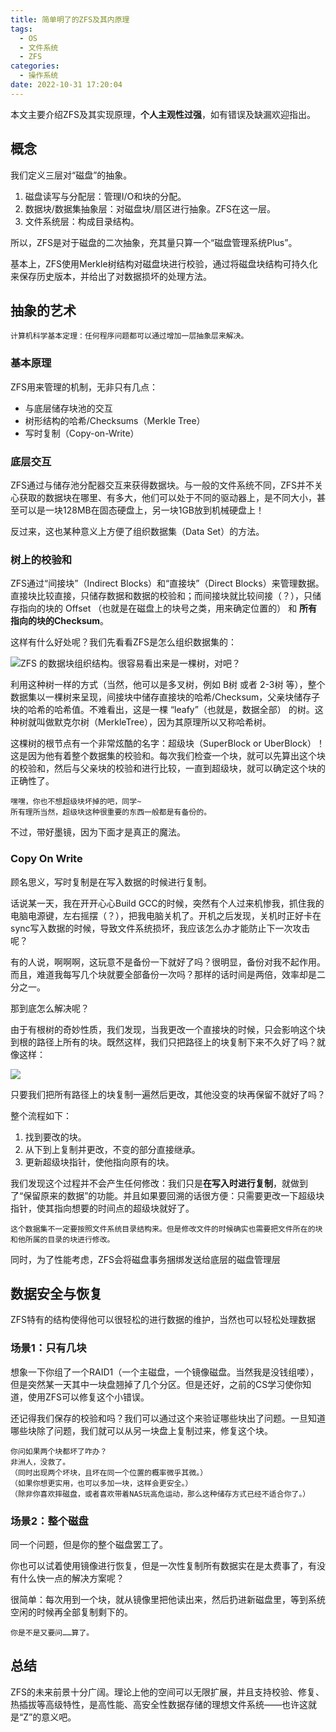 ```yaml
---
title: 简单明了的ZFS及其内原理
tags:
  - OS
  - 文件系统
  - ZFS
categories:
  - 操作系统
date: 2022-10-31 17:20:04
---
```


本文主要介绍ZFS及其实现原理，**个人主观性过强**，如有错误及缺漏欢迎指出。
<!-- more -->
## 概念

我们定义三层对“磁盘”的抽象。

1. 磁盘读写与分配层：管理I/O和块的分配。
2. 数据块/数据集抽象层：对磁盘块/扇区进行抽象。ZFS在这一层。
3. 文件系统层：构成目录结构。

所以，ZFS是对于磁盘的二次抽象，充其量只算一个“磁盘管理系统Plus”。

基本上，ZFS使用Merkle树结构对磁盘块进行校验，通过将磁盘块结构可持久化来保存历史版本，并给出了对数据损坏的处理方法。

## 抽象的艺术

	计算机科学基本定理：任何程序问题都可以通过增加一层抽象层来解决。

### 基本原理

ZFS用来管理的机制，无非只有几点：

- 与底层储存块池的交互
- 树形结构的哈希/Checksums（Merkle Tree）
- 写时复制（Copy-on-Write）

### 底层交互

ZFS通过与储存池分配器交互来获得数据块。与一般的文件系统不同，ZFS并不关心获取的数据块在哪里、有多大，他们可以处于不同的驱动器上，是不同大小，甚至可以是一块128MB在固态硬盘上，另一块1GB放到机械硬盘上！

反过来，这也某种意义上方便了组织数据集（Data Set）的方法。

### 树上的校验和

ZFS通过“间接块”（Indirect Blocks）和“直接块”（Direct Blocks）来管理数据。直接块比较直接，只储存数据和数据的校验和；而间接块就比较间接（？），只储存指向的块的 Offset （也就是在磁盘上的块号之类，用来确定位置的） 和 **所有指向的块的Checksum**。

这样有什么好处呢？我们先看看ZFS是怎么组织数据集的：

![ZFS 的数据块组织结构。很容易看出来是一棵树，对吧？](ZFSTree.svg)

利用这种树一样的方式（当然，他可以是多叉树，例如 B树 或者 2-3树 等），整个数据集以一棵树来呈现，间接块中储存直接块的哈希/Checksum，父亲块储存子块的哈希的哈希值。不难看出，这是一棵 “leafy”（也就是，数据全部） 的树。这种树就叫做默克尔树（MerkleTree），因为其原理所以又称哈希树。

这棵树的根节点有一个非常炫酷的名字：超级块（SuperBlock or UberBlock）！这是因为他有着整个数据集的校验和。每次我们检查一个块，就可以先算出这个块的校验和，然后与父亲块的校验和进行比较，一直到超级块，就可以确定这个块的正确性了。

	嘿嘿，你也不想超级块坏掉的吧，同学~
	所有理所当然，超级块这种很重要的东西一般都是有备份的。

不过，带好墨镜，因为下面才是真正的魔法。

### Copy On Write

顾名思义，写时复制是在写入数据的时候进行复制。

话说某一天，我在开开心心Build GCC的时候，突然有个人过来机惨我，抓住我的电脑电源键，左右摇摆（？），把我电脑关机了。开机之后发现，关机时正好卡在sync写入数据的时候，导致文件系统损坏，我应该怎么办才能防止下一次攻击呢？

有的人说，啊啊啊，这玩意不是备份一下就好了吗？很明显，备份对我不起作用。而且，难道我每写几个块就要全部备份一次吗？那样的话时间是两倍，效率却是二分之一。

那到底怎么解决呢？

由于有根树的奇妙性质，我们发现，当我更改一个直接块的时候，只会影响这个块到根的路径上所有的块。既然这样，我们只把路径上的块复制下来不久好了吗？就像这样：

![](Copy-on-Write.svg)

只要我们把所有路径上的块复制一遍然后更改，其他没变的块再保留不就好了吗？

整个流程如下：

1. 找到要改的块。
2. 从下到上复制并更改，不变的部分直接继承。
3. 更新超级块指针，使他指向原有的块。

我们发现这个过程并不会产生任何修改：我们只是**在写入时进行复制**，就做到了“保留原来的数据”的功能。并且如果要回溯的话很方便：只需要更改一下超级块指针，使其指向想要的时间点的超级块就好了。

	这个数据集不一定要按照文件系统目录结构来。但是修改文件的时候确实也需要把文件所在的块和他所属的目录的块进行修改。

同时，为了性能考虑，ZFS会将磁盘事务捆绑发送给底层的磁盘管理层

## 数据安全与恢复

ZFS特有的结构使得他可以很轻松的进行数据的维护，当然也可以轻松处理数据

### 场景1：只有几块

想象一下你组了一个RAID1（一个主磁盘，一个镜像磁盘。当然我是没钱组喽），但是突然某一天其中一块盘翘掉了几个分区。但是还好，之前的CS学习使你知道，使用ZFS可以修复这个小错误。

还记得我们保存的校验和吗？我们可以通过这个来验证哪些块出了问题。一旦知道哪些块除了问题，我们就可以从另一块盘上复制过来，修复这个块。

	你问如果两个块都坏了咋办？
	非洲人，没救了。
	（同时出现两个坏块，且坏在同一个位置的概率微乎其微。）
	（如果你想更实用，也可以多加一块，这样会更安全。）
	（除非你喜欢摔磁盘，或者喜欢带着NAS玩高危运动，那么这种储存方式已经不适合你了。）

### 场景2：整个磁盘

同一个问题，但是你的整个磁盘罢工了。

你也可以试着使用镜像进行恢复，但是一次性复制所有数据实在是太费事了，有没有什么快一点的解决方案呢？

很简单：每次用到一个块，就从镜像里把他读出来，然后扔进新磁盘里，等到系统空闲的时候再全部复制剩下的。

	你是不是又要问……算了。

## 总结

ZFS的未来前景十分广阔。理论上他的空间可以无限扩展，并且支持校验、修复、热插拔等高级特性，是高性能、高安全性数据存储的理想文件系统——也许这就是“Z”的意义吧。